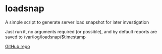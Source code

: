 loadsnap
========
A simple script to generate server load snapshot for later investigation

Just run it, no arguments required (or possible), and by default reports are saved to
/var/log/loadsnap/$timestamp

[GitHub repo](https://github.com/horzadome/loadsnap/)